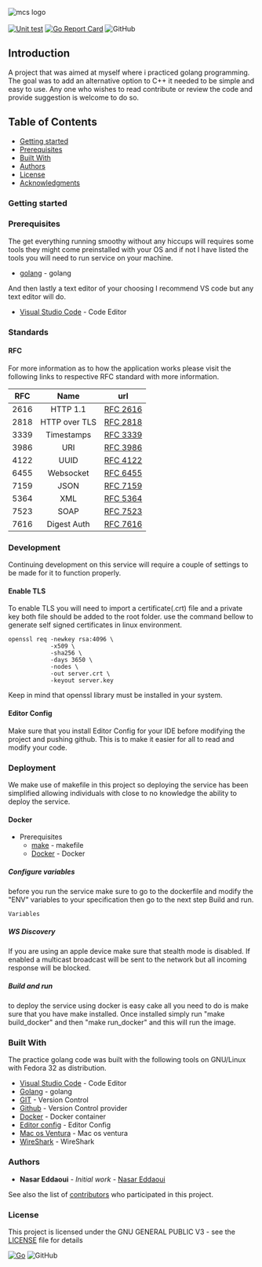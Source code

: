 ![mcs logo](https://github.com/mcs-unity/go_ocpp/blob/main/resources/logo.png)
<br/><br/>
[![Unit test](https://github.com/mcs-unity/onvif/actions/workflows/go.yml/badge.svg?branch=main)](https://github.com/mcs-unity/onvif/actions/workflows/go.yml)
[![Go Report Card](https://goreportcard.com/badge/github.com/mcs-unity/onvif)](https://goreportcard.com/report/github.com/mcs-unity/onvif)
![GitHub](https://img.shields.io/github/license/mcs-unity/onvif)

## Introduction

A project that was aimed at myself where i practiced golang programming. The goal was to add an alternative option to
C++ it needed to be simple and easy to use. Any one who wishes to read contribute or review the code and provide
suggestion is welcome to do so.

<!--ts-->

## Table of Contents

- [Getting started](#getting-started)
- [Prerequisites](#prerequisites)
- [Built With](#built-with)
- [Authors](#authors)
- [License](#license)
- [Acknowledgments](#acknowledgments)

<!--te-->

### Getting started

### Prerequisites

The get everything running smoothy without any hiccups will requires some tools they might
come preinstalled with your OS and if not I have listed the tools you will need to run service
on your machine.

- [golang](https://golang.org/) - golang

And then lastly a text editor of your choosing I recommend VS code but any text editor will do.

- [Visual Studio Code](https://code.visualstudio.com/) - Code Editor

### Standards

#### RFC

For more information as to how the application works please visit the following links to
respective RFC standard with more information.

| RFC  |     Name      | url                                                       |
| ---- | :-----------: | --------------------------------------------------------- |
| 2616 |   HTTP 1.1    | [RFC 2616](https://tools.ietf.org/html/rfc2616)           |
| 2818 | HTTP over TLS | [RFC 2818](https://tools.ietf.org/html/rfc2818)           |
| 3339 |  Timestamps   | [RFC 3339](https://tools.ietf.org/html/rfc3339)           |
| 3986 |      URI      | [RFC 3986](https://tools.ietf.org/html/rfc3986)           |
| 4122 |     UUID      | [RFC 4122](https://tools.ietf.org/html/rfc4122)           |
| 6455 |   Websocket   | [RFC 6455](https://tools.ietf.org/html/rfc6455)           |
| 7159 |     JSON      | [RFC 7159](https://tools.ietf.org/html/rfc7159)           |
| 5364 |      XML      | [RFC 5364](https://datatracker.ietf.org/doc/html/rfc5364) |
| 7523 |     SOAP      | [RFC 7523](https://datatracker.ietf.org/doc/html/rfc4227) |
| 7616 |  Digest Auth  | [RFC 7616](https://datatracker.ietf.org/doc/html/rfc7616) |

### Development

Continuing development on this service will require a couple of settings to be made
for it to function properly.

#### Enable TLS

To enable TLS you will need to import a certificate(.crt) file and a private key
both file should be added to the root folder. use the command bellow to generate
self signed certificates in linux environment.

```
openssl req -newkey rsa:4096 \
            -x509 \
            -sha256 \
            -days 3650 \
            -nodes \
            -out server.crt \
            -keyout server.key
```

Keep in mind that openssl library must be installed in your system.

#### Editor Config

Make sure that you install Editor Config for your IDE before modifying the project and
pushing github. This is to make it easier for all to read and modify your code.

### Deployment

We make use of makefile in this project so deploying the service has been simplified
allowing individuals with close to no knowledge the ability to deploy the service.

#### Docker

- Prerequisites
  - [make](https://www.gnu.org/software/make/) - makefile
  - [Docker](https://www.docker.com/) - Docker

##### Configure variables

before you run the service make sure to go to the dockerfile and modify the
"ENV" variables to your specification then go to the next step Build and run.

```
Variables

```

##### WS Discovery

If you are using an apple device make sure that stealth mode is disabled.
If enabled a multicast broadcast will be sent to the network but all incoming
response will be blocked. 

##### Build and run

to deploy the service using docker is easy cake all you need to do is make sure
that you have make installed. Once installed simply run "make build_docker" and
then "make run_docker" and this will run the image.

### Built With

The practice golang code was built with the following tools on GNU/Linux with Fedora 32
as distribution.

- [Visual Studio Code](https://code.visualstudio.com/) - Code Editor
- [Golang](https://golang.org/) - golang
- [GIT](https://git-scm.com/) - Version Control
- [Github](https://github.com/) - Version Control provider
- [Docker](https://www.docker.com/) - Docker container
- [Editor config](https://editorconfig.org/) - Editor Config
- [Mac os Ventura](https://www.apple.com/th/macos/ventura/) - Mac os ventura
- [WireShark](http://wireshark.org) - WireShark

### Authors

- **Nasar Eddaoui** - _Initial work_ - [Nasar Eddaoui](https://github.com/Nasar165)

See also the list of [contributors](https://github.com/mcs-unity/onvif/graphs/contributors) who participated in this project.

### License

This project is licensed under the GNU GENERAL PUBLIC V3 - see the [LICENSE](LICENSE) file for details

[![Go](https://github.com/mcs-unity/onvif/actions/workflows/go.yml/badge.svg?branch=main)](https://github.com/mcs-unity/onvif/actions/workflows/go.yml)
![GitHub](https://img.shields.io/github/license/mcs-unity/onvif)
